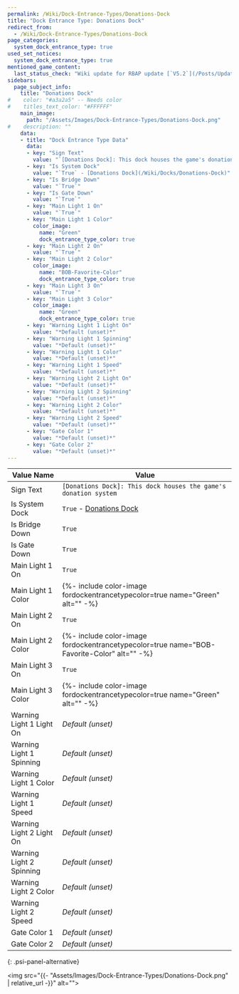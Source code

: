 ```yaml
---
permalink: /Wiki/Dock-Entrance-Types/Donations-Dock
title: "Dock Entrance Type: Donations Dock"
redirect_from:
  - /Wiki/Dock-Entrance-Types/Donations-Dock
page_categories:
  system_dock_entrance_type: true
used_set_notices:
  system_dock_entrance_type: true
mentioned_game_content:
  last_status_check: "Wiki update for RBAP update [`V5.2`](/Posts/Update-Log/5-2-0)"
sidebars:
  page_subject_info:
    title: "Donations Dock"
#    color: "#a3a2a5" -- Needs color
#    titles_text_color: "#FFFFFF"
    main_image:
      path: "/Assets/Images/Dock-Entrance-Types/Donations-Dock.png"
#    description: ""
    data:
    - title: "Dock Entrance Type Data"
      data:
      - key: "Sign Text"
        value: "`[Donations Dock]: This dock houses the game's donation system`"
      - key: "Is System Dock"
        value: "`True` - [Donations Dock](/Wiki/Docks/Donations-Dock)"
      - key: "Is Bridge Down"
        value: "`True`"
      - key: "Is Gate Down"
        value: "`True`"
      - key: "Main Light 1 On"
        value: "`True`"
      - key: "Main Light 1 Color"
        color_image:
          name: "Green"
          dock_entrance_type_color: true
      - key: "Main Light 2 On"
        value: "`True`"
      - key: "Main Light 2 Color"
        color_image:
          name: "BOB-Favorite-Color"
          dock_entrance_type_color: true
      - key: "Main Light 3 On"
        value: "`True`"
      - key: "Main Light 3 Color"
        color_image:
          name: "Green"
          dock_entrance_type_color: true
      - key: "Warning Light 1 Light On"
        value: "*Default (unset)*"
      - key: "Warning Light 1 Spinning"
        value: "*Default (unset)*"
      - key: "Warning Light 1 Color"
        value: "*Default (unset)*"
      - key: "Warning Light 1 Speed"
        value: "*Default (unset)*"
      - key: "Warning Light 2 Light On"
        value: "*Default (unset)*"
      - key: "Warning Light 2 Spinning"
        value: "*Default (unset)*"
      - key: "Warning Light 2 Color"
        value: "*Default (unset)*"
      - key: "Warning Light 2 Speed"
        value: "*Default (unset)*"
      - key: "Gate Color 1"
        value: "*Default (unset)*"
      - key: "Gate Color 2"
        value: "*Default (unset)*"
---
```




| Value Name               | Value |
|-|-|
| Sign Text                | `[Donations Dock]: This dock houses the game's donation system` |
| Is System Dock           | `True` - [Donations Dock](/Wiki/Docks/Donations-Dock) |
| Is Bridge Down           | `True` |
| Is Gate Down             | `True` |
| Main Light 1 On          | `True` |
| Main Light 1 Color       | {%- include color-image fordockentrancetypecolor=true name="Green" alt="" -%} |
| Main Light 2 On          | `True` |
| Main Light 2 Color       | {%- include color-image fordockentrancetypecolor=true name="BOB-Favorite-Color" alt="" -%} |
| Main Light 3 On          | `True` |
| Main Light 3 Color       | {%- include color-image fordockentrancetypecolor=true name="Green" alt="" -%} |
| Warning Light 1 Light On | *Default (unset)* |
| Warning Light 1 Spinning | *Default (unset)* |
| Warning Light 1 Color    | *Default (unset)* |
| Warning Light 1 Speed    | *Default (unset)* |
| Warning Light 2 Light On | *Default (unset)* |
| Warning Light 2 Spinning | *Default (unset)* |
| Warning Light 2 Color    | *Default (unset)* |
| Warning Light 2 Speed    | *Default (unset)* |
| Gate Color 1             | *Default (unset)* |
| Gate Color 2             | *Default (unset)* |
{: .psi-panel-alternative}

<img src="{{- "Assets/Images/Dock-Entrance-Types/Donations-Dock.png" | relative_url -}}" alt="">
